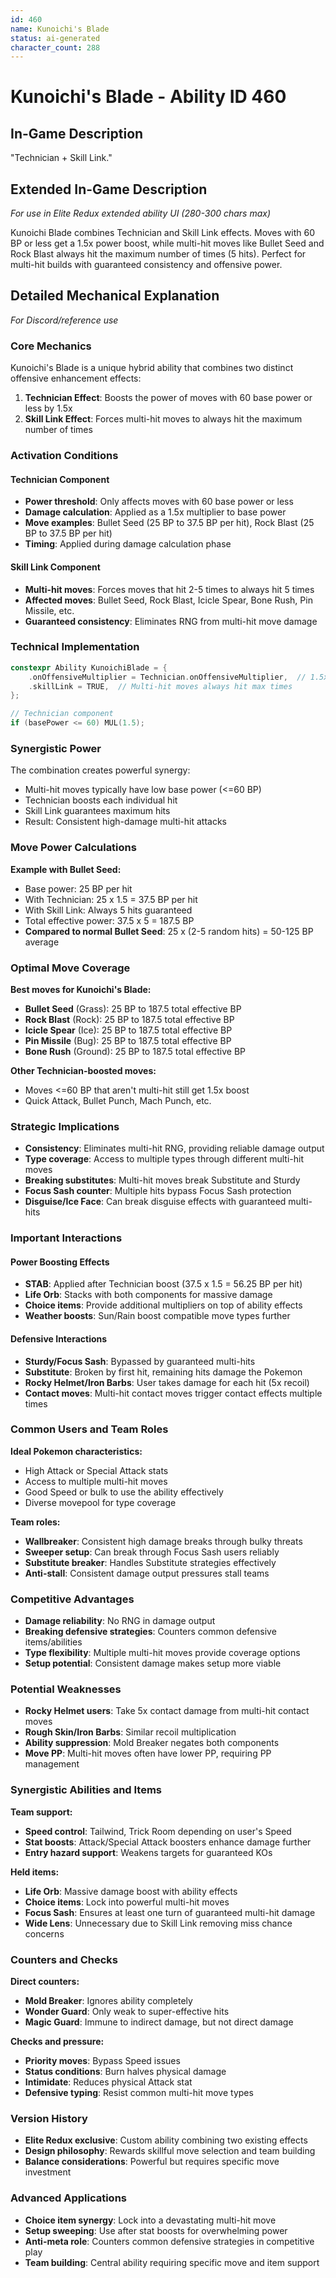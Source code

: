 ```yaml
---
id: 460
name: Kunoichi's Blade
status: ai-generated
character_count: 288
---
```


# Kunoichi's Blade - Ability ID 460

## In-Game Description
"Technician + Skill Link."

## Extended In-Game Description
*For use in Elite Redux extended ability UI (280-300 chars max)*

Kunoichi Blade combines Technician and Skill Link effects. Moves with 60 BP or less get a 1.5x power boost, while multi-hit moves like Bullet Seed and Rock Blast always hit the maximum number of times (5 hits). Perfect for multi-hit builds with guaranteed consistency and offensive power.

## Detailed Mechanical Explanation
*For Discord/reference use*

### Core Mechanics
Kunoichi's Blade is a unique hybrid ability that combines two distinct offensive enhancement effects:
1. **Technician Effect**: Boosts the power of moves with 60 base power or less by 1.5x
2. **Skill Link Effect**: Forces multi-hit moves to always hit the maximum number of times

### Activation Conditions
#### Technician Component
- **Power threshold**: Only affects moves with 60 base power or less
- **Damage calculation**: Applied as a 1.5x multiplier to base power
- **Move examples**: Bullet Seed (25 BP to 37.5 BP per hit), Rock Blast (25 BP to 37.5 BP per hit)
- **Timing**: Applied during damage calculation phase

#### Skill Link Component
- **Multi-hit moves**: Forces moves that hit 2-5 times to always hit 5 times
- **Affected moves**: Bullet Seed, Rock Blast, Icicle Spear, Bone Rush, Pin Missile, etc.
- **Guaranteed consistency**: Eliminates RNG from multi-hit move damage

### Technical Implementation
```c
constexpr Ability KunoichiBlade = {
    .onOffensiveMultiplier = Technician.onOffensiveMultiplier,  // 1.5x for <=60 BP moves
    .skillLink = TRUE,  // Multi-hit moves always hit max times
};

// Technician component
if (basePower <= 60) MUL(1.5);
```

### Synergistic Power
The combination creates powerful synergy:
- Multi-hit moves typically have low base power (<=60 BP)
- Technician boosts each individual hit
- Skill Link guarantees maximum hits
- Result: Consistent high-damage multi-hit attacks

### Move Power Calculations
**Example with Bullet Seed:**
- Base power: 25 BP per hit
- With Technician: 25 x 1.5 = 37.5 BP per hit
- With Skill Link: Always 5 hits guaranteed
- Total effective power: 37.5 x 5 = 187.5 BP
- **Compared to normal Bullet Seed**: 25 x (2-5 random hits) = 50-125 BP average

### Optimal Move Coverage
**Best moves for Kunoichi's Blade:**
- **Bullet Seed** (Grass): 25 BP to 187.5 total effective BP
- **Rock Blast** (Rock): 25 BP to 187.5 total effective BP  
- **Icicle Spear** (Ice): 25 BP to 187.5 total effective BP
- **Pin Missile** (Bug): 25 BP to 187.5 total effective BP
- **Bone Rush** (Ground): 25 BP to 187.5 total effective BP

**Other Technician-boosted moves:**
- Moves <=60 BP that aren't multi-hit still get 1.5x boost
- Quick Attack, Bullet Punch, Mach Punch, etc.

### Strategic Implications
- **Consistency**: Eliminates multi-hit RNG, providing reliable damage output
- **Type coverage**: Access to multiple types through different multi-hit moves
- **Breaking substitutes**: Multi-hit moves break Substitute and Sturdy
- **Focus Sash counter**: Multiple hits bypass Focus Sash protection
- **Disguise/Ice Face**: Can break disguise effects with guaranteed multi-hits

### Important Interactions
#### Power Boosting Effects
- **STAB**: Applied after Technician boost (37.5 x 1.5 = 56.25 BP per hit)
- **Life Orb**: Stacks with both components for massive damage
- **Choice items**: Provide additional multipliers on top of ability effects
- **Weather boosts**: Sun/Rain boost compatible move types further

#### Defensive Interactions
- **Sturdy/Focus Sash**: Bypassed by guaranteed multi-hits
- **Substitute**: Broken by first hit, remaining hits damage the Pokemon
- **Rocky Helmet/Iron Barbs**: User takes damage for each hit (5x recoil)
- **Contact moves**: Multi-hit contact moves trigger contact effects multiple times

### Common Users and Team Roles
**Ideal Pokemon characteristics:**
- High Attack or Special Attack stats
- Access to multiple multi-hit moves
- Good Speed or bulk to use the ability effectively
- Diverse movepool for type coverage

**Team roles:**
- **Wallbreaker**: Consistent high damage breaks through bulky threats
- **Sweeper setup**: Can break through Focus Sash users reliably
- **Substitute breaker**: Handles Substitute strategies effectively
- **Anti-stall**: Consistent damage output pressures stall teams

### Competitive Advantages
- **Damage reliability**: No RNG in damage output
- **Breaking defensive strategies**: Counters common defensive items/abilities
- **Type flexibility**: Multiple multi-hit moves provide coverage options
- **Setup potential**: Consistent damage makes setup more viable

### Potential Weaknesses
- **Rocky Helmet users**: Take 5x contact damage from multi-hit contact moves
- **Rough Skin/Iron Barbs**: Similar recoil multiplication
- **Ability suppression**: Mold Breaker negates both components
- **Move PP**: Multi-hit moves often have lower PP, requiring PP management

### Synergistic Abilities and Items
**Team support:**
- **Speed control**: Tailwind, Trick Room depending on user's Speed
- **Stat boosts**: Attack/Special Attack boosters enhance damage further
- **Entry hazard support**: Weakens targets for guaranteed KOs

**Held items:**
- **Life Orb**: Massive damage boost with ability effects
- **Choice items**: Lock into powerful multi-hit moves
- **Focus Sash**: Ensures at least one turn of guaranteed multi-hit damage
- **Wide Lens**: Unnecessary due to Skill Link removing miss chance concerns

### Counters and Checks
**Direct counters:**
- **Mold Breaker**: Ignores ability completely
- **Wonder Guard**: Only weak to super-effective hits
- **Magic Guard**: Immune to indirect damage, but not direct damage

**Checks and pressure:**
- **Priority moves**: Bypass Speed issues
- **Status conditions**: Burn halves physical damage
- **Intimidate**: Reduces physical Attack stat
- **Defensive typing**: Resist common multi-hit move types

### Version History
- **Elite Redux exclusive**: Custom ability combining two existing effects
- **Design philosophy**: Rewards skillful move selection and team building
- **Balance considerations**: Powerful but requires specific move investment

### Advanced Applications
- **Choice item synergy**: Lock into a devastating multi-hit move
- **Setup sweeping**: Use after stat boosts for overwhelming power
- **Anti-meta role**: Counters common defensive strategies in competitive play
- **Team building**: Central ability requiring specific move and item support